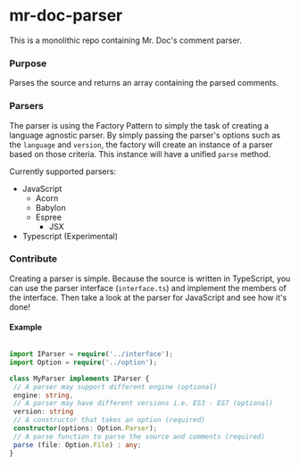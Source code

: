 # mr-doc-parser

This is a monolithic repo containing Mr. Doc's comment parser.

### Purpose

Parses the source and returns an array containing the parsed comments.

### Parsers

The parser is using the Factory Pattern to simply the task of creating a language agnostic parser. By simply passing the parser's options such as the `language` and `version`, the factory will create an instance of a parser based on those criteria. This instance will have a unified `parse` method.

Currently supported parsers:

* JavaScript
  * Acorn
  * Babylon
  * Espree
    * JSX
* Typescript (Experimental)

### Contribute

Creating a parser is simple. Because the source is written in TypeScript, you can use the parser interface (`interface.ts`) and implement the members of the interface. Then take a look at the parser for JavaScript and see how it's done!


#### Example

```ts

import IParser = require('../interface');
import Option = require('../option');

class MyParser implements IParser {
 // A parser may support different engine (optional)
 engine: string,
 // A parser may have different versions i.e. ES3 - ES7 (optional)
 version: string
 // A constructor that takes an option (required)
 constructor(options: Option.Parser);
 // A parse function to parse the source and comments (required)
 parse (file: Option.File) : any;
}
```
